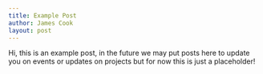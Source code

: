 ```yaml
---
title: Example Post
author: James Cook
layout: post
---
```

Hi, this is an example post, in the future we may put posts here to update you on events or updates on projects
but for now this is just a placeholder!
